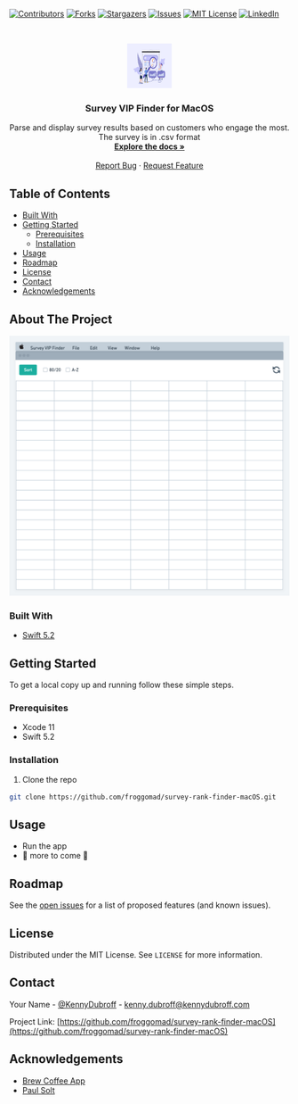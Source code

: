<!--
*** To avoid retyping too much info. Do a search and replace for the following:
*** /repo_name, /repo/ (with /repo-name/)
-->


<!-- PROJECT SHIELDS -->
<!--
*** I'm using markdown "reference style" links for readability.
*** Reference links are enclosed in brackets [ ] instead of parentheses ( ).
*** See the bottom of this document for the declaration of the reference variables
*** for contributors-url, forks-url, etc. This is an optional, concise syntax you may use.
*** https://www.markdownguide.org/basic-syntax/#reference-style-links
-->
[![Contributors][contributors-shield]][contributors-url]
[![Forks][forks-shield]][forks-url]
[![Stargazers][stars-shield]][stars-url]
[![Issues][issues-shield]][issues-url]
[![MIT License][license-shield]][license-url]
[![LinkedIn][linkedin-shield]][linkedin-url]

<!-- PROJECT LOGO -->
<br />
<p align="center">
  <a href="https://github.com/froggomad/survey-rank-finder-macOS">
    <img src="images/survey-vip-finder.jpeg" alt="Survey VIP Finder Logo" width="80" height="80">
  </a>

  <h3 align="center">Survey VIP Finder for MacOS</h3>

  <p align="center">
    Parse and display survey results based on customers who engage the most. The survey is in .csv format
    <br />
    <a href="https://github.com/froggomad/survey-rank-finder-macOS/tree/master/docs"><strong>Explore the docs »</strong></a>
    <br />
    <br />
    <!-- <a href="https://github.com/froggomad/survey-rank-finder-macOS">View Demo</a>
    · -->
    <a href="https://github.com/froggomad/survey-rank-finder-macOS/issues">Report Bug</a>
    ·
    <a href="https://github.com/froggomad/survey-rank-finder-macOS/issues">Request Feature</a>
  </p>
</p>

<!-- TABLE OF CONTENTS -->
## Table of Contents

<!-- * [About the Project](#about-the-project) -->
* [Built With](#built-with)
* [Getting Started](#getting-started)
  * [Prerequisites](#prerequisites)
  * [Installation](#installation)
* [Usage](#usage)
* [Roadmap](#roadmap)
* [License](#license)
* [Contact](#contact)
* [Acknowledgements](#acknowledgements)

<!-- ABOUT THE PROJECT -->
## About The Project

[![Product Name Screen Shot][product-screenshot]](images/screenshot.png)

### Built With

* [Swift 5.2]()

<!-- GETTING STARTED -->
## Getting Started

To get a local copy up and running follow these simple steps.

### Prerequisites
* Xcode 11
* Swift 5.2

### Installation

1. Clone the repo
```sh
git clone https://github.com/froggomad/survey-rank-finder-macOS.git
```

<!-- USAGE EXAMPLES -->
## Usage

* Run the app
* :construction_worker: more to come :construction_worker:

<!-- ROADMAP -->
## Roadmap

See the [open issues](https://github.com/froggomad/survey-rank-finder-macOS/issues) for a list of proposed features (and known issues).

<!-- LICENSE -->
## License

Distributed under the MIT License. See `LICENSE` for more information.

<!-- CONTACT -->
## Contact

Your Name - [@KennyDubroff](https://twitter.com/KennyDubroff) - kenny.dubroff@kennydubroff.com

Project Link: [https://github.com/froggomad/survey-rank-finder-macOS](https://github.com/froggomad/survey-rank-finder-macOS)

<!-- ACKNOWLEDGEMENTS -->
## Acknowledgements

* [Brew Coffee App](https://www.brewcoffeeapp.com/)
* [Paul Solt](http://paulsolt.com/)

<!-- MARKDOWN LINKS & IMAGES -->
<!-- https://www.markdownguide.org/basic-syntax/#reference-style-links -->
[contributors-shield]: https://img.shields.io/github/contributors/froggomad/repo.svg?style=flat-square
[contributors-url]: https://github.com/froggomad/survey-rank-finder-macOS/graphs/contributors
[forks-shield]: https://img.shields.io/github/forks/froggomad/repo.svg?style=flat-square
[forks-url]: https://github.com/froggomad/survey-rank-finder-macOS/network/members
[stars-shield]: https://img.shields.io/github/stars/froggomad/repo.svg?style=flat-square
[stars-url]: https://github.com/froggomad/survey-rank-finder-macOS/stargazers
[issues-shield]: https://img.shields.io/github/issues/froggomad/repo.svg?style=flat-square
[issues-url]: https://github.com/froggomad/survey-rank-finder-macOS/issues
[license-shield]: https://img.shields.io/github/license/froggomad/repo.svg?style=flat-square
[license-url]: https://github.com/froggomad/survey-rank-finder-macOS/blob/master/LICENSE.txt
[linkedin-shield]: https://img.shields.io/badge/-LinkedIn-black.svg?style=flat-square&logo=linkedin&colorB=555
[linkedin-url]: https://linkedin.com/in/kenny-dubroff
[product-screenshot]: images/screenshot.png
